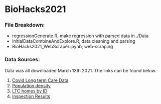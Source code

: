 # BioHacks2021

### File Breakdown: 
 
- regressionGenerate.R, make regression with parsed data in ./Data
- InitialDataCombineAndExplore.R, data cleaning and parsing
- BioHacks2021_WebScraper.ipynb, web-scraping

### Data Sources: 

Data was all downloaded March 13th 2021. The links can be found below. 

1. [Covid Long term Care Data](https://data.ontario.ca/en/dataset/long-term-care-home-covid-19-data)
2. [Population density](https://simplemaps.com/data/canada-cities)
3. [LTC homes by ID](http://publicreporting.ltchomes.net/en-ca/homeprofile.aspx?Home=2301&tab=1)
4. [Inspection Results](https://apps.mohltc.ca/ltchomes/detail.php?id=2728&lang=en)


